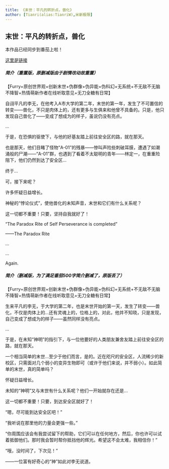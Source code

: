 ```yaml
---
title: 《末世：平凡的转折点，兽化》
author: [Tianri(alias:TianriW),米新极限]
---
```


## 末世：平凡的转折点，兽化

本作品已经同步到番茄上啦！

[这里是链接](https://fanqienovel.com/page/7437828733924297752)

##### 简介（重置版，原删减版由于剧情改动故重置）

【Furry+原创世界观+创新末世+伪群像+伪异能+伪科幻+无系统+不无敌不无脑不降智+热情萌新作者在线听取意见+无刀全糖有日常】

自诩平凡的李无，在他考入A市大学的第二年，末世的第一年，发生了不可置信的转变——兽化，不只是肉体上的，还有更多与生俱来和他曾不具备的。只是，他只发现自己兽化了——变成了想成为的样子，虽说仍没有亮点。

...

于是，在恐惧的驱使下，与他的好基友踏上前往安全区的路，就在那天。

也是那天，他们目睹了怪物“A-01”的残暴——惨叫声险些刺破耳膜，遭遇了如潮涌般的尸潮——“A-01”群，也遇到了看着不太聪明的青年——林定一，在重重险阻下，他们仍然到达了安全区...

终于...

可，接下来呢？

许多怀疑日益增长。

神秘的“悖论仪式”，使他兽化的未知声音，末世和它们有什么关系呢？

这一切都不重要！只要，坚持自我就好了！

“The Paradox Rite of Self Perseverance is completed”

——The Paradox Rite

...

...

Again.


##### 简介（删减版，为了满足番茄500字简介删减了，原版丢了）

【Furry+原创世界观+创新末世+伪群像+伪异能+伪科幻+无系统+不无敌不无脑不降智+热情萌新作者在线听取意见+无刀全糖有日常】

生来平凡的李无，于大学的第二年，也是末世开始的第一天，发生了转变——兽化，不仅是肉体上的...还有灵魂上的，位格上的，对此，他并不知晓，只是发现，自己变成了想成为的样子——虽然同样没有亮点。

...

于是，在未知“神明”的指引下，与一位他要好的人类朋友兼舍友踏上前往安全区的路，就在那天。

一个相当简单的末世...至少于他们而言，是的。近在咫尺的安全区，人流稀少的新校区，只需面对几个弱小的变异生物即可（或许于他们来说，并不弱小）。如此简单的末世，真的简单吗？

怀疑日益增长。

未知的“神明”又与末世有什么关系呢？他们一开始就存在还是...

这一切都不重要！只要，到达安全区就好了！

“嗯，尽可能到达安全区吧！”

“我听说在那里他的力量会更强一些。”

“你周围应该会有我尝试留下的帮助，它们可以在任何地方，然后，你也许可以试着抵御他们。那时我会暂时帮你抵挡他的辉光。希望这不会太难，我相信你！”

“哦，没时间了，下次见！”

——一位富有好奇心的“神”如此对李无说道。